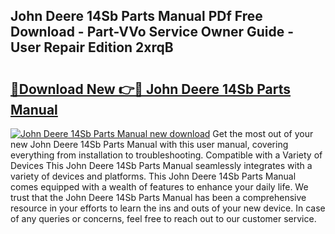 ## John Deere 14Sb Parts Manual PDf Free Download - Part-VVo Service Owner Guide - User Repair Edition 2xrqB

# <h2><a href="http://bc87375.oget.top/?id=John+Deere+14Sb+Parts+Manual">🔗Download New 👉🔴 John Deere 14Sb Parts Manual</a></h2>

[![John Deere 14Sb Parts Manual new download](https://i.imgur.com/5g1atiW.png)](http://bc87375.oget.top/?id=John+Deere+14Sb+Parts+Manual)
Get the most out of your new John Deere 14Sb Parts Manual with this user manual, covering everything from installation to troubleshooting. Compatible with a Variety of Devices This John Deere 14Sb Parts Manual seamlessly integrates with a variety of devices and platforms. This John Deere 14Sb Parts Manual comes equipped with a wealth of features to enhance your daily life. We trust that the John Deere 14Sb Parts Manual has been a comprehensive resource in your efforts to learn the ins and outs of your new device. In case of any queries or concerns, feel free to reach out to our customer service.
